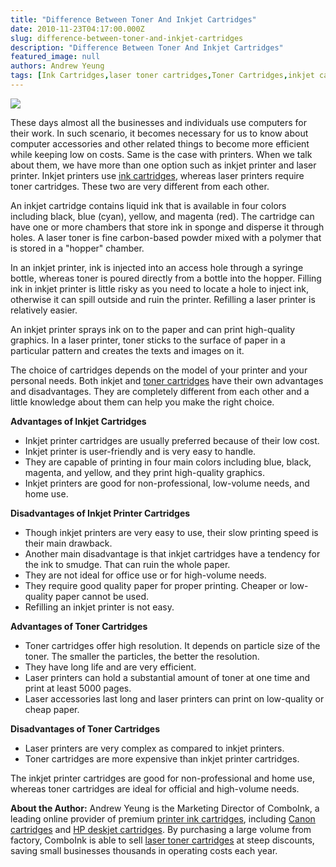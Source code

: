 ```yaml
---
title: "Difference Between Toner And Inkjet Cartridges"
date: 2010-11-23T04:17:00.000Z
slug: difference-between-toner-and-inkjet-cartridges
description: "Difference Between Toner And Inkjet Cartridges"
featured_image: null
authors: Andrew Yeung
tags: [Ink Cartridges,laser toner cartridges,Toner Cartridges,inkjet cartridges]
---
```


[![](/blog/images/inkjet-cartridges.jpg)](/blog/images/inkjet-cartridges.jpg)

These days almost all the businesses and individuals use computers for their work. In such scenario, it becomes necessary for us to know about computer accessories and other related things to become more efficient while keeping low on costs. Same is the case with printers. When we talk about them, we have more than one option such as inkjet printer and laser printer. Inkjet printers use [ink cartridges](https://www.comboink.com/), whereas laser printers require toner cartridges. These two are very different from each other. 

An inkjet cartridge contains liquid ink that is available in four colors including black, blue (cyan), yellow, and magenta (red). The cartridge can have one or more chambers that store ink in sponge and disperse it through holes. A laser toner is fine carbon-based powder mixed with a polymer that is stored in a "hopper" chamber.

In an inkjet printer, ink is injected into an access hole through a syringe bottle, whereas toner is poured directly from a bottle into the hopper. Filling ink in inkjet printer is little risky as you need to locate a hole to inject ink, otherwise it can spill outside and ruin the printer. Refilling a laser printer is relatively easier.

An inkjet printer sprays ink on to the paper and can print high-quality graphics. In a laser printer, toner sticks to the surface of paper in a particular pattern and creates the texts and images on it.

The choice of cartridges depends on the model of your printer and your personal needs. Both inkjet and [toner cartridges](https://www.comboink.com/) have their own advantages and disadvantages. They are completely different from each other and a little knowledge about them can help you make the right choice. 

**Advantages of Inkjet Cartridges**

* Inkjet printer cartridges are usually preferred because of their low cost.
* Inkjet printer is user-friendly and is very easy to handle.
* They are capable of printing in four main colors including blue, black, magenta, and yellow, and they print high-quality graphics.
* Inkjet printers are good for non-professional, low-volume needs, and home use.

**Disadvantages of Inkjet Printer Cartridges**

* Though inkjet printers are very easy to use, their slow printing speed is their main drawback.
* Another main disadvantage is that inkjet cartridges have a tendency for the ink to smudge. That can ruin the whole paper.
* They are not ideal for office use or for high-volume needs.
* They require good quality paper for proper printing. Cheaper or low-quality paper cannot be used.
* Refilling an inkjet printer is not easy.

**Advantages of Toner Cartridges**

* Toner cartridges offer high resolution. It depends on particle size of the toner. The smaller the particles, the better the resolution.
* They have long life and are very efficient.
* Laser printers can hold a substantial amount of toner at one time and print at least 5000 pages.
* Laser accessories last long and laser printers can print on low-quality or cheap paper.

**Disadvantages of Toner Cartridges**

* Laser printers are very complex as compared to inkjet printers.
* Toner cartridges are more expensive than inkjet printer cartridges.

The inkjet printer cartridges are good for non-professional and home use, whereas toner cartridges are ideal for official and high-volume needs.

**About the Author:** Andrew Yeung is the Marketing Director of ComboInk, a leading online provider of premium [printer ink cartridges](https://www.comboink.com/), including [Canon cartridges](https://www.comboink.com/canon-printer-ink-cartridges) and [HP deskjet cartridges](https://www.comboink.com/hp-compatible-toner-cartridge). By purchasing a large volume from factory, ComboInk is able to sell [laser toner cartridges](https://www.comboink.com/) at steep discounts, saving small businesses thousands in operating costs each year.